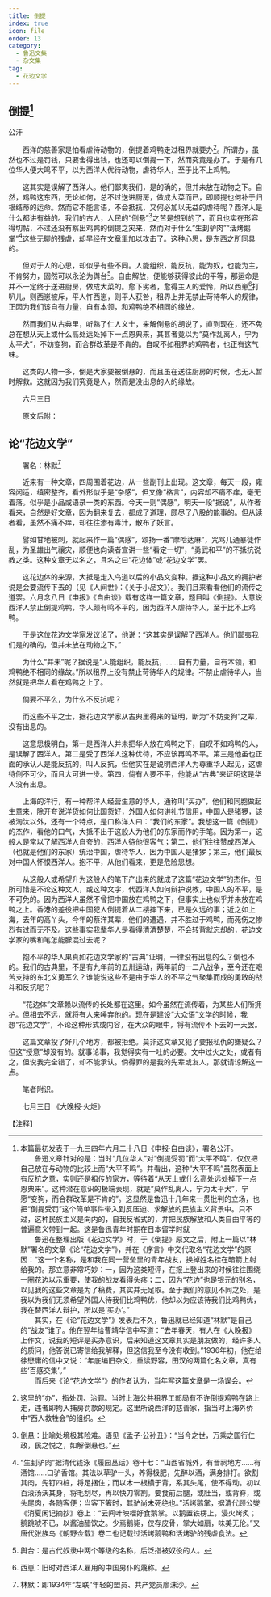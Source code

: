 ```yaml
---
title: 倒提
index: true
icon: file
order: 13
category:
  - 鲁迅文集
  - 杂文集
tag:  
  - 花边文学
---
```


## 倒提[^①]

公汗

　　西洋的慈善家是怕看虐待动物的，倒提着鸡鸭走过租界就要办[^②]。所谓办，虽然也不过是罚钱，只要舍得出钱，也还可以倒提一下，然而究竟是办了。于是有几位华人便大鸣不平，以为西洋人优待动物，虐待华人，至于比不上鸡鸭。

　　这其实是误解了西洋人。他们鄙夷我们，是的确的，但并未放在动物之下。自然，鸡鸭这东西，无论如何，总不过送进厨房，做成大菜而已，即顺提也何补于归根结蒂的运命。然而它不能言语，不会抵抗，又何必加以无益的虐待呢？西洋人是什么都讲有益的。我们的古人，人民的“倒悬”[^③]之苦是想到的了，而且也实在形容得切帖，不过还没有察出鸡鸭的倒提之灾来，然而对于什么“生刲驴肉”“活烤鹅掌”[^④]这些无聊的残虐，却早经在文章里加以攻击了。这种心思，是东西之所同具的。

　　但对于人的心思，却似乎有些不同。人能组织，能反抗，能为奴，也能为主，不肯努力，固然可以永沦为舆台[^⑤]。自由解放，便能够获得彼此的平等，那运命是并不一定终于送进厨房，做成大菜的。愈下劣者，愈得主人的爱怜，所以西崽[^⑥]打叭儿，则西崽被斥，平人忤西崽，则平人获咎，租界上并无禁止苛待华人的规律，正因为我们该自有力量，自有本领，和鸡鸭绝不相同的缘故。

　　然而我们从古典里，听熟了仁人义士，来解倒悬的胡说了，直到现在，还不免总在想从天上或什么高处远处掉下一点恩典来，其甚者竟以为“莫作乱离人，宁为太平犬”，不妨变狗，而合群改革是不肯的。自叹不如租界的鸡鸭者，也正有这气味。

　　这类的人物一多，倒是大家要被倒悬的，而且虽在送往厨房的时候，也无人暂时解救。这就因为我们究竟是人，然而是没出息的人的缘故。

　　六月三日

　　原文后附：

## 论“花边文学”

　　署名：林默[^⑦]

　　近来有一种文章，四周围着花边，从一些副刊上出现。这文章，每天一段，雍容闲适，缜密整齐，看外形似乎是“杂感”，但又像“格言”，内容却不痛不痒，毫无着落。似乎是小品或语录一类的东西。今天一则“偶感”，明天一段“据说”，从作者看来，自然是好文章，因为翻来复去，都成了道理，颇尽了八股的能事的。但从读者看，虽然不痛不痒，却往往渗有毒汁，散布了妖言。

　　譬如甘地被刺，就起来作一篇“偶感”，颂扬一番“摩哈达麻”，咒骂几通暴徒作乱，为圣雄出气禳灾，顺便也向读者宣讲一些“看定一切”，“勇武和平”的不抵抗说教之类。这种文章无以名之，且名之曰“花边体”或“花边文学”罢。

　　这花边体的来源，大抵是走入鸟道以后的小品文变种。据这种小品文的拥护者说是会要流传下去的（见《人间世》：《关于小品文》）。我们且来看看他们的流传之道罢。六月念八日《申报》《自由谈》载有这样一篇文章，题目叫《倒提》。大意说西洋人禁止倒提鸡鸭，华人颇有鸣不平的，因为西洋人虐待华人，至于比不上鸡鸭。

　　于是这位花边文学家发议论了，他说：“这其实是误解了西洋人。他们鄙夷我们是的确的，但并未放在动物之下。”

　　为什么“并未”呢？据说是“人能组织，能反抗，……自有力量，自有本领，和鸡鸭绝不相同的缘故。”所以租界上没有禁止苛待华人的规律。不禁止虐待华人，当然就是把华人看在鸡鸭之上了。

　　倘要不平么，为什么不反抗呢？

　　而这些不平之士，据花边文学家从古典里得来的证明，断为“不妨变狗”之辈，没有出息的。

　　这意思极明白，第一是西洋人并未把华人放在鸡鸭之下，自叹不如鸡鸭的人，是误解了西洋人。第二是受了西洋人这种优待，不应该再鸣不平。第三是他虽也正面的承认人是能反抗的，叫人反抗，但他实在是说明西洋人为尊重华人起见，这虐待倒不可少，而且大可进一步。第四，倘有人要不平，他能从“古典”来证明这是华人没有出息。

　　上海的洋行，有一种帮洋人经营生意的华人，通称叫“买办”，他们和同胞做起生意来，除开夸说洋货如何比国货好，外国人如何讲礼节信用，中国人是猪猡，该被淘汰以外，还有一个特点，是口称洋人曰：“我们的东家”。我想这一篇《倒提》的杰作，看他的口气，大抵不出于这般人为他们的东家而作的手笔。因为第一，这般人是常以了解西洋人自夸的，西洋人待他很客气；第二，他们往往赞成西洋人（也就是他们的东家）统治中国，虐待华人，因为中国人是猪猡；第三，他们最反对中国人怀恨西洋人。抱不平，从他们看来，更是危险思想。

　　从这般人或希望升为这般人的笔下产出来的就成了这篇“花边文学”的杰作。但所可惜是不论这种文人，或这种文字，代西洋人如何辩护说教，中国人的不平，是不可免的。因为西洋人虽然不曾把中国放在鸡鸭之下，但事实上也似乎并未放在鸡鸭之上。香港的差役把中国犯人倒提着从二楼摔下来，已是久远的事；近之如上海，去年的高丫头，今年的蔡洋其辈，他们的遭遇，并不胜过于鸡鸭，而死伤之惨烈有过而无不及。这些事实我辈华人是看得清清楚楚，不会转背就忘却的，花边文学家的嘴和笔怎能朦混过去呢？

　　抱不平的华人果真如花边文学家的“古典”证明，一律没有出息的么？倒也不的。我们的古典里，不是有九年前的五卅运动，两年前的一二八战争，至今还在艰苦支持的东北义勇军么？谁能说这些不是由于华人的不平之气聚集而成的勇敢的战斗和反抗呢？

　　“花边体”文章赖以流传的长处都在这里。如今虽然在流传着，为某些人们所拥护。但相去不远，就将有人来唾弃他的。现在是建设“大众语”文学的时候，我想“花边文学”，不论这种形式或内容，在大众的眼中，将有流传不下去的一天罢。

　　这篇文章投了好几个地方，都被拒绝。莫非这文章又犯了要报私仇的嫌疑么？但这“授意”却没有的。就事论事，我觉得实有一吐的必要。文中过火之处，或者有之，但说我完全错了，却不能承认。倘得罪的是我的先辈或友人，那就请谅解这一点。

　　笔者附识。

　　七月三日 《大晚报·火炬》

【注释】

[^①]:本篇最初发表于一九三四年六月二十八日《申报·自由谈》，署名公汗。  
    　　鲁迅文章针对的是：当时“几位华人”对“倒提受罚”而“大平不鸣”，仅仅把自己放在与动物的比较上而“大平不鸣”。并看出，这种“大平不鸣”虽然表面上有反抗之意，实则还是祖传的家方，等待着“从天上或什么高处远处掉下一点恩典来”。这种潜在意识的极端表现，就是“莫作乱离人，宁为太平犬”，宁愿“变狗，而合群改革是不肯的”。这显然是鲁迅十几年来一贯批判的立场，也把“倒提受罚”这个简单事件带入到反压迫、求解放的民族主义背景中。只不过，这种民族主义是向内的，自我反省式的，并把民族解放和人类自由平等的普遍意义带到一起。这是鲁迅青年时期在日本留学时就  
    　　鲁迅在整理出版《花边文学》时，于《倒提》原文之后，附上一篇以“林默”署名的文章《论“花边文学”》，并在《序言》中交代取名“花边文学”的原因：“这一个名称，是和我在同一营垒里的青年战友，换掉姓名挂在暗箭上射给我的。那立意非常巧妙：一，因为这类短评，在报上登出来的时候往往围绕一圈花边以示重要，使我的战友看得头疼；二，因为“花边”也是银元的别名，以见我的这些文章是为了稿费，其实并无足取。至于我们的意见不同之处，是我以为我们无须希望外国人待我们比鸡鸭优，他却以为应该待我们比鸡鸭优，我在替西洋人辩护，所以是‘买办’。”  
    　　其实，在《论“花边文学”》发表后不久，鲁迅就已经知道“林默”是自己的“战友”谁了。他在翌年给曹靖华信中写道：“去年春天，有人在《大晚报》上作文，说我的短评是买办意识，后来知道这文章其实是朋友做的，经许多人的质问，他答说已寄信给我解释，但这信我至今没有收到。”1936年初，他在给徐懋庸的信中又说：“年底编旧杂文，重读野容，田汉的两篇化名文章，真有些‘百感交集’。”  
    　　而后来《论“花边文学”》的作者认为，当年写这篇文章是一场误会。

[^②]:这里的“办”，指处罚、治罪。当时上海公共租界工部局有不许倒提鸡鸭在路上走，违者即拘入捕房罚款的规定。这里所说西洋的慈善家，指当时上海外侨中“西人救牲会”的组织。

[^③]:倒悬：比喻处境极其险难。语见《孟子·公孙丑》：“当今之世，万乘之国行仁政，民之悦之，如解倒悬也。”

[^④]:“生刲驴肉”据清代钱泳《履园丛话》卷十七：“山西省城外，有晋祠地方……有酒馆……曰驴香馆。其法以草驴一头，养得极肥，先醉以酒，满身排打。欲割其肉，先钉四桩，将足捆住；而以木一根横于背，系其头尾，使不得动。初以百滚汤沃其身，将毛刮尽，再以快刀零割。要食前后腿，或肚当，或背脊，或头尾肉，各随客便；当客下箸时，其驴尚未死绝也。”活烤鹅掌，据清代顾公燮《消夏闲记摘抄》卷上：“云间叶映榴好食鹅掌。以鹅置铁楞上，浸火烤炙；鹅跳唬不已，以酱油醋饮之。少焉鹅毙，仅存皮骨，掌大如扇，味美无伦。”又唐代张族鸟《朝野佥载》卷二也记载过活烤鹅鸭和活烤驴的残虐食法。

[^⑤]:舆台：是古代奴隶中两个等级的名称，后泛指被奴役的人。

[^⑥]:西崽：旧时对西洋人雇用的中国男仆的蔑称。

[^⑦]:林默：即1934年“左联”年轻的盟员、共产党员廖沫沙。
